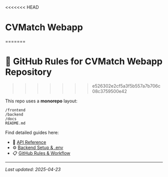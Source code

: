 <<<<<<< HEAD
# CVMatch Webapp
=======
# 📘 GitHub Rules for CVMatch Webapp Repository
>>>>>>> e526302e2cf5a3f5b557a7b706c08c3759500e42

This repo uses a **monorepo** layout:

```
/frontend
/backend
/docs
README.md
```

Find detailed guides here:

- 📘 [API Reference](docs/API.md)  
- ⚙️ [Backend Setup & .env](docs/Setup.md)  
- 📋 [GitHub Rules & Workflow](docs/GitHub-Rules.md)

---

*Last updated: 2025-04-23*

